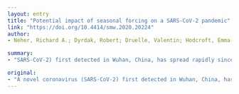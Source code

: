 ```yaml
---
layout: entry
title: "Potential impact of seasonal forcing on a SARS-CoV-2 pandemic"
link: "https://doi.org/10.4414/smw.2020.20224"
author:
- Neher, Richard A.; Dyrdak, Robert; Druelle, Valentin; Hodcroft, Emma B.; Albert, Jan

summary:
- "SARS-CoV-2) first detected in Wuhan, China, has spread rapidly since December 2019. The outbreak has been declared a pandemic by the WHO on Mar 11, 2020. We parameterise our model for the virus using these data. Variation in transmission and migration rates can result in substantial variation in prevalence between regions. Seasonal forcing on the virus should therefore be taken into account in further monitoring of the global transmission."

original:
- "A novel coronavirus (SARS-CoV-2) first detected in Wuhan, China, has spread rapidly since December 2019, causing more than 100,000 confirmed infections and 4000 fatalities (as of 10 March 2020). The outbreak has been declared a pandemic by the WHO on Mar 11, 2020. Here, we explore how seasonal variation in transmissibility could modulate a SARS-CoV-2 pandemic. Data from routine diagnostics show a strong and consistent seasonal variation of the four endemic coronaviruses (229E, HKU1, NL63, OC43) and we parameterise our model for SARS-CoV-2 using these data. The model allows for many subpopulations of different size with variable parameters. Simulations of different scenarios show that plausible parameters result in a small peak in early 2020 in temperate regions of the Northern Hemisphere and a larger peak in winter 2020/2021. Variation in transmission and migration rates can result in substantial variation in prevalence between regions. While the uncertainty in parameters is large, the scenarios we explore show that transient reductions in the incidence rate might be due to a combination of seasonal variation and infection control efforts but do not necessarily mean the epidemic is contained. Seasonal forcing on SARS-CoV-2 should thus be taken into account in the further monitoring of the global transmission. The likely aggregated effect of seasonal variation, infection control measures, and transmission rate variation is a prolonged pandemic wave with lower prevalence at any given time, thereby providing a window of opportunity for better preparation of health care systems."
---
```



